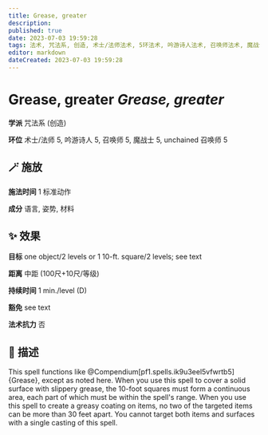 ```yaml
---
title: Grease, greater
description: 
published: true
date: 2023-07-03 19:59:28
tags: 法术, 咒法系, 创造, 术士/法师法术, 5环法术, 吟游诗人法术, 召唤师法术, 魔战士法术, unchained 召唤师法术
editor: markdown
dateCreated: 2023-07-03 19:59:28
---
```


# **Grease, greater** *Grease, greater*

**学派** 咒法系 (创造) 

**环位** 术士/法师 5, 吟游诗人 5, 召唤师 5, 魔战士 5, unchained 召唤师 5

## 🪄 施放

**施法时间** 1 标准动作

**成分** 语言, 姿势, 材料

## ✨ 效果 

**目标** one object/2 levels or 1 10-ft. square/2 levels; see text 

**距离** 中距 (100尺+10尺/等级)  

**持续时间** 1 min./level (D) 

**豁免** see text

**法术抗力** 否

## 📖 描述

This spell functions like @Compendium[pf1.spells.ik9u3eel5vfwrtb5]{Grease}, except as noted here. When you use this spell to cover a solid surface with slippery grease, the 10-foot squares must form a continuous area, each part of which must be within the spell's range. When you use this spell to create a greasy coating on items, no two of the targeted items can be more than 30 feet apart. You cannot target both items and surfaces with a single casting of this spell.
    
